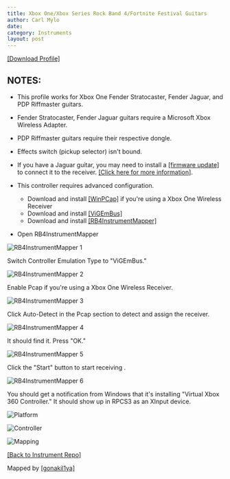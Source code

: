 ```yaml
---
title: Xbox One/Xbox Series Rock Band 4/Fortnite Festival Guitars
author: Carl Mylo
date: 
category: Instruments
layout: post
---
```


[[Download Profile]](https://github.com/hmxmilohax/rb3-pc/raw/main/instrument-repo/Xbox%20One%20Rock%20Band%20Guitar.7z)

## NOTES:
* This profile works for Xbox One Fender Stratocaster, Fender Jaguar, and PDP Riffmaster guitars.
* Fender Stratocaster, Fender Jaguar guitars require a Microsoft Xbox Wireless Adapter.
* PDP Riffmaster guitars require their respective dongle.
* Effects switch (pickup selector) isn't bound.
* If you have a Jaguar guitar, you may need to install a [[firmware update]](https://bit.ly/2UHzonU) to connect it to the receiver. [[Click here for more information]](https://bit.ly/2UHzonU).
* This controller requires advanced configuration.
	* Download and install [[WinPCap]](https://www.winpcap.org/install/bin/WinPcap_4_1_3.exe) if you're using a Xbox One Wireless Receiver
	* Download and install [[ViGEmBus]](https://github.com/nefarius/ViGEmBus/releases/tag/v1.22.0)
	* Download and install [[RB4InstrumentMapper]](https://github.com/TheNathannator/RB4InstrumentMapper/releases/tag/v4.0.4)

* Open RB4InstrumentMapper

![RB4InstrumentMapper 1](https://raw.githubusercontent.com/hmxmilohax/rb3-pc/main/assets/images/instruments/rb4inst1.png "RB4InstrumentMapper 1")  

Switch Controller Emulation Type to "ViGEmBus."

![RB4InstrumentMapper 2](https://raw.githubusercontent.com/hmxmilohax/rb3-pc/main/assets/images/instruments/rb4inst2.png "RB4InstrumentMapper 2")  

Enable Pcap if you're using a Xbox One Wireless Receiver.

![RB4InstrumentMapper 3](https://raw.githubusercontent.com/hmxmilohax/rb3-pc/main/assets/images/instruments/rb4inst3.png "RB4InstrumentMapper 3")  

Click Auto-Detect in the Pcap section to detect and assign the receiver.

![RB4InstrumentMapper 4](https://raw.githubusercontent.com/hmxmilohax/rb3-pc/main/assets/images/instruments/rb4inst4.png "RB4InstrumentMapper 4")  

It should find it. Press "OK."

![RB4InstrumentMapper 5](https://raw.githubusercontent.com/hmxmilohax/rb3-pc/main/assets/images/instruments/rb4inst5.png "RB4InstrumentMapper 5")  

Click the "Start" button to start receiving .

![RB4InstrumentMapper 6](https://raw.githubusercontent.com/hmxmilohax/rb3-pc/main/assets/images/instruments/rb4inst6.png "RB4InstrumentMapper 6")  

You should get a notification from Windows that it's installing "Virtual Xbox 360 Controller." It should show up in RPCS3 as an XInput device.


![Platform](https://raw.githubusercontent.com/hmxmilohax/rb3-pc/main/assets/images/instruments/plat/xbx.png "Platform") 

![Controller](https://raw.githubusercontent.com/hmxmilohax/rb3-pc/main/assets/images/instruments/cont/xbxcontroller.png "Controller") 

![Mapping](https://raw.githubusercontent.com/hmxmilohax/rb3-pc/main/assets/images/instruments/maps/360rbgtrsmapping.png "Mapping") 

[[Back to Instrument Repo]](https://hmxmilohax.github.io/rb3-pc/english/instrumentrepo/#instrument-list)



Mapped by [[gonakil1ya]](https://linktr.ee/Gonakil1ya)
